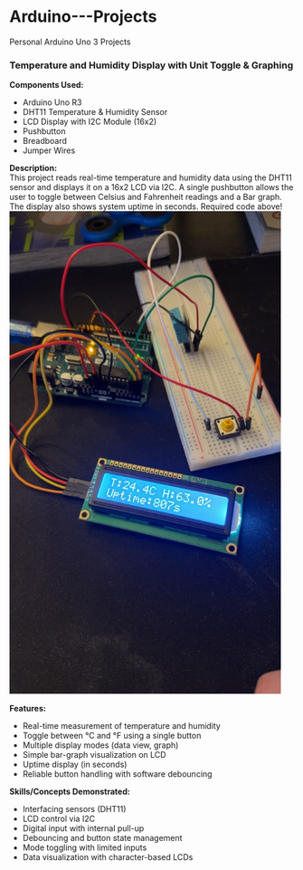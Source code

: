 # Arduino---Projects
Personal Arduino Uno 3 Projects 

### Temperature and Humidity Display with Unit Toggle & Graphing

**Components Used:**
- Arduino Uno R3  
- DHT11 Temperature & Humidity Sensor  
- LCD Display with I2C Module (16x2)  
- Pushbutton  
- Breadboard  
- Jumper Wires  

**Description:**  
This project reads real-time temperature and humidity data using the DHT11 sensor and displays it on a 16x2 LCD via I2C. A single pushbutton allows the user to toggle between Celsius and Fahrenheit readings and a Bar graph. The display also shows system uptime in seconds. Required code above!
![Image](images/IMG_8676.JPG)



**Features:**
- Real-time measurement of temperature and humidity  
- Toggle between °C and °F using a single button  
- Multiple display modes (data view, graph)  
- Simple bar-graph visualization on LCD  
- Uptime display (in seconds)  
- Reliable button handling with software debouncing  

**Skills/Concepts Demonstrated:**
- Interfacing sensors (DHT11)  
- LCD control via I2C  
- Digital input with internal pull-up  
- Debouncing and button state management  
- Mode toggling with limited inputs  
- Data visualization with character-based LCDs  
